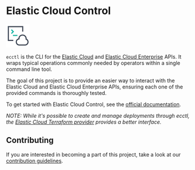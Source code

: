 # Elastic Cloud Control 

![ecctl logo](ecctl.png)

`ecctl` is the CLI for the [Elastic Cloud](https://www.elastic.co/docs/api/doc/cloud/) and [Elastic Cloud Enterprise](https://www.elastic.co/docs/api/doc/cloud-enterprise/) APIs. It wraps typical operations commonly needed by operators within a single command line tool.

The goal of this project is to provide an easier way to interact with the Elastic Cloud and Elastic Cloud Enterprise APIs, ensuring each one of the provided commands is thoroughly tested.

To get started with Elastic Cloud Control, see the [official documentation](https://www.elastic.co/guide/en/ecctl/current/index.html).

_NOTE: While it's possible to create and manage deployments through ecctl, the [Elastic Cloud Terraform provider](https://github.com/elastic/terraform-provider-ec) provides a better interface._

## Contributing

If you are interested in becoming a part of this project, take a look at our [contribution guidelines](./CONTRIBUTING.md).
